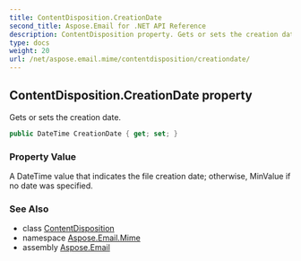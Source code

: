 ```yaml
---
title: ContentDisposition.CreationDate
second_title: Aspose.Email for .NET API Reference
description: ContentDisposition property. Gets or sets the creation date
type: docs
weight: 20
url: /net/aspose.email.mime/contentdisposition/creationdate/
---
```

## ContentDisposition.CreationDate property

Gets or sets the creation date.

```csharp
public DateTime CreationDate { get; set; }
```

### Property Value

A DateTime value that indicates the file creation date; otherwise, MinValue if no date was specified.

### See Also

* class [ContentDisposition](../)
* namespace [Aspose.Email.Mime](../../contentdisposition/)
* assembly [Aspose.Email](../../../)


